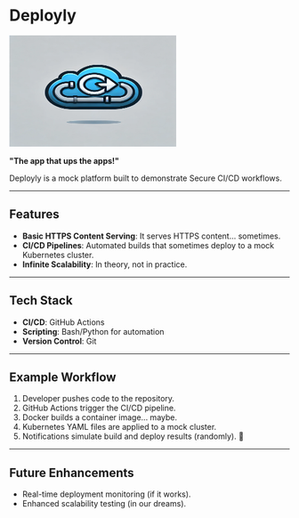 # Deployly
<img src="./assets/logo.webp" alt="Deployly" width="300" height="200">

**"The app that ups the apps!"**

Deployly is a mock platform built to demonstrate Secure CI/CD workflows.

---

## Features

- **Basic HTTPS Content Serving**: It serves HTTPS content... sometimes.
- **CI/CD Pipelines**: Automated builds that sometimes deploy to a mock Kubernetes cluster.
- **Infinite Scalability**: In theory, not in practice.

---

## Tech Stack

- **CI/CD**: GitHub Actions
- **Scripting**: Bash/Python for automation
- **Version Control**: Git

---

## Example Workflow

1. Developer pushes code to the repository.
2. GitHub Actions trigger the CI/CD pipeline.
3. Docker builds a container image... maybe.
4. Kubernetes YAML files are applied to a mock cluster.
5. Notifications simulate build and deploy results (randomly). 🎉

---

## Future Enhancements

- Real-time deployment monitoring (if it works).
- Enhanced scalability testing (in our dreams).
